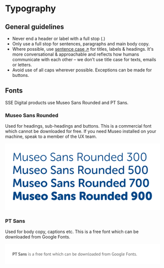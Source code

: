 # Typography

## General guidelines

* Never end a header or label with a full stop \(.\)
* Only use a full stop for sentences, paragraphs and main body copy.
* Where possible, use [sentence case ↗](https://en.wikipedia.org/wiki/Letter_case#Sentence_case) for titles, labels & headings. It's more conversational & approachable and reflects how humans communicate with each other – we don’t use title case for texts, emails or letters.
* Avoid use of all caps wherever possible. Exceptions can be made for buttons.

## Fonts

SSE Digital products use Museo Sans Rounded and PT Sans.

### Museo Sans Rounded

Used for headings, sub-headings and buttons. This is a commercial font which cannot be downloaded for free. If you need Museo installed on your machine, speak to a member of the UX team.

![Museo Sans Rounded comes in four weights.](../../.gitbook/assets/museo-sans%20%282%29.png)

### PT Sans

Used for body copy, captions etc. This is a free font which can be downloaded from Google Fonts.



![](../../.gitbook/assets/pt-sans.png)

